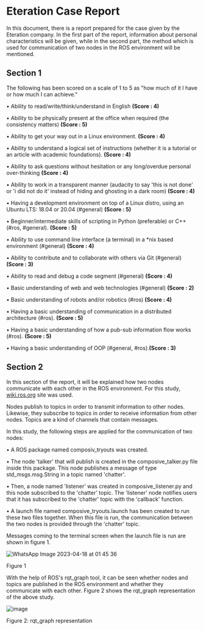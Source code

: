 # Eteration Case Report

In this document, there is a report prepared for the case given by the Eteration company. In the first part of the report, information about personal characteristics will be given, while in the second part, the method which is used for communication of two nodes in the ROS environment will be mentioned.

## Section 1 

The following has been scored on a scale of 1 to 5 as "how much of it I have or how much I can achieve."

•	Ability to read/write/think/understand in English  **(Score : 4)**

•	Ability to be physically present at the office when required (the consistency matters) **(Score : 5)**

•	Ability to get your way out in a Linux environment. **(Score : 4)**

•	Ability to understand a logical set of instructions (whether it is a tutorial or an article with academic foundations). **(Score : 4)**

•	Ability to ask questions without hesitation or any long/overdue personal over-thinking  **(Score : 4)**

•	Ability to work in a transparent manner (audacity to say 'this is not done' or 'i did not do it' instead of hiding and ghosting in a dark room) **(Score : 4)**

•	Having a development environment on top of a Linux distro, using an Ubuntu LTS: 18.04 or 20.04 (#general) **(Score : 5)**

•	Beginner/intermediate skills of scripting in Python (preferable) or C++ (#ros, #general). **(Score : 5)**

•	Ability to use command line interface (a terminal) in a *nix based environment (#general) **(Score : 4)**

•	Ability to contribute and to collaborate with others via Git (#general) **(Score : 3)**

•	Ability to read and debug a code segment (#general) **(Score : 4)**

•	Basic understanding of web and web technologies (#general) **(Score : 2)**

•	Basic understanding of robots and/or robotics (#ros) **(Score : 4)**

•	Having a basic understanding of communication in a distributed architecture (#ros). **(Score : 5)**

•	Having a basic understanding of how a pub-sub information flow works (#ros). **(Score : 5)**

•	Having a basic understanding of OOP (#general, #ros).**(Score : 3)**

## Section 2

In this section of the report, it will be explained how two nodes communicate with each other in the ROS environment. For this study, [wiki.ros.org](wiki.ros.org) site was used.

Nodes publish to topics in order to transmit information to other nodes. Likewise, they subscribe to topics in order to receive information from other nodes. Topics are a kind of channels that contain messages.

In this study, the following steps are applied for the communication of two nodes:

•	A ROS package named composiv_tryouts was created. 

•	The node 'talker' that will publish is created in the composive_talker.py file inside this package. This node publishes a message of type std_msgs.msg.String in a topic named 'chatter'. 

•	Then, a node named 'listener' was created in composive_listener.py and this node subscribed to the 'chatter' topic. The 'listener' node notifies users that it has subscribed to the 'chatter' topic with the 'callback' function. 

•	A launch file named composive_tryouts.launch has been created to run these two files together. When this file is run, the communication between the two nodes is provided through the 'chatter' topic.

Messages coming to the terminal screen when the launch file is run are shown in figure 1.

![WhatsApp Image 2023-04-18 at 01 45 36](https://user-images.githubusercontent.com/64541116/232639877-5e5aa510-48e4-42a7-991a-3a723f6f873c.jpeg)

Figure 1

With the help of ROS's rqt_graph tool, it can be seen whether nodes and topics are published in the ROS environment and whether they communicate with each other. Figure 2 shows the rqt_graph representation of the above study.

![image](https://user-images.githubusercontent.com/64541116/232639925-e9f6ba24-b0b7-413f-bd7c-7bd1288f8ef6.png)

Figure 2: rqt_graph representation




